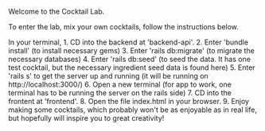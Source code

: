 Welcome to the Cocktail Lab.

To enter the lab, mix your own cocktails, follow the instructions below.

In your terminal,
    1. CD into the backend at 'backend-api'.
    2. Enter 'bundle install' (to install necessary gems)
    3. Enter 'rails db:migrate' (to migrate the necessary databases)
    4. Enter 'rails db:seed' (to seed the data.  It has one test cocktail, but the necessary ingredient seed data is found here)
    5. Enter 'rails s' to get the server up and running (it will be running on http://localhost:3000/)
    6. Open a new terminal (for app to work, one terminal has to be running the server on the rails side)
    7. CD into the frontent at 'frontend'.
    8. Open the file index.html in your browser.
    9. Enjoy making some cocktails, which probably won't be as enjoyable as in real life, but hopefully will inspire you to great creativity!